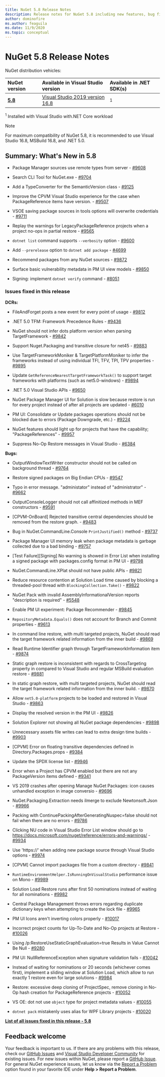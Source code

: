 ```yaml
---
title: NuGet 5.8 Release Notes
description: Release notes for NuGet 5.8 including new features, bug fixes, and DCRs.
author: dominofire
ms.author: feaguila
ms.date: 11/9/2020
ms.topic: conceptual
---
```


# NuGet 5.8 Release Notes

NuGet distribution vehicles:

| NuGet version | Available in Visual Studio version | Available in .NET SDK(s) |
|:---|:---|:---|
| [**5.8**](https://nuget.org/downloads) | [Visual Studio 2019 version 16.8](https://visualstudio.microsoft.com/downloads/) | [<SDKVersion>](https://dotnet.microsoft.com/download/dotnet-core/5.0)<sup>1</sup> |

<sup>1</sup> Installed with Visual Studio <VSYear> with.NET Core workload
  
> [!NOTE]
> For maximum compatibility of NuGet 5.8, it is recommended to use Visual Studio 16.8, MSBuild 16.8, and .NET 5.0.


## Summary: What's New in 5.8

* Package Manager sources use remote types from server - [#9608](https://github.com/NuGet/Home/issues/9608)

* Search CLI Tool for NuGet.exe - [#9704](https://github.com/NuGet/Home/issues/9704)

* Add a TypeConverter for the SemanticVersion class - [#9125](https://github.com/NuGet/Home/issues/9125)

* Improve the CPVM Visual Studio experience for the case when PackageReference items have version. - [#9507](https://github.com/NuGet/Home/issues/9507)

* VSOE saving package sources in tools options will overwrite credentials - [#9711](https://github.com/NuGet/Home/issues/9711)

* Replay the warnings for LegacyPackageReference projects when a project no-ops in partial restore  - [#9565](https://github.com/NuGet/Home/issues/9565)

* `dotnet list` command supports `--verbosity` option - [#9600](https://github.com/NuGet/Home/issues/9600)

* Add `--prerelease` option to `dotnet add package` - [#4699](https://github.com/NuGet/Home/issues/4699)

* Recommend packages from any NuGet sources - [#9872](https://github.com/NuGet/Home/issues/9872)

* Surface basic vulnerability metadata in PM UI view models - [#9850](https://github.com/NuGet/Home/issues/9850)

* Signing: implement `dotnet verify` command - [#8051](https://github.com/NuGet/Home/issues/8051)

### Issues fixed in this release

**DCRs:**

* FileAndForget posts a new event for every point of usage - [#9812](https://github.com/NuGet/Home/issues/9812)

* .NET 5.0 TFM: Framework Precedence Rules - [#9436](https://github.com/NuGet/Home/issues/9436)

* NuGet should not infer dots platform version when parsing TargetFramework - [#9842](https://github.com/NuGet/Home/issues/9842)

* Support Nuget.Packaging and transitive closure for net45 - [#9883](https://github.com/NuGet/Home/issues/9883)

* Use TargetFrameworkMoniker & TargetPlatformMoniker to infer the frameworks instead of using individual TFI, TFV, TPI, TPV properties - [#9895](https://github.com/NuGet/Home/issues/9895)

* Update `GetReferenceNearestTargetFrameworkTask()` to support target frameworks with platforms (such as net5.0-windows) - [#9894](https://github.com/NuGet/Home/issues/9894)

* .NET 5.0 Visual Studio APIs - [#9650](https://github.com/NuGet/Home/issues/9650)

* NuGet Package Manager UI for Solution is slow because restore is run for every project instead of after all projects are updated - [#6010](https://github.com/NuGet/Home/issues/6010)

* PM UI: Consolidate or Update packages operations should not be blocked due to errors (Package Downgrade, etc.) - [#9224](https://github.com/NuGet/Home/issues/9224)

* NuGet features should light up for projects that have the capability; "PackageReferences" - [#9957](https://github.com/NuGet/Home/issues/9957)

* Suppress No-Op Restore messages in Visual Studio - [#6384](https://github.com/NuGet/Home/issues/6384)

**Bugs:**

* OutputWindowTextWriter constructor should not be called on background thread - [#9764](https://github.com/NuGet/Home/issues/9764)

* Restore signed packages on Big Endian CPUs - [#9547](https://github.com/NuGet/Home/issues/9547)

* Typo in error message. "administator" instead of "administrator" - [#9662](https://github.com/NuGet/Home/issues/9662)

* OutputConsoleLogger should not call affinitized methods in MEF constructors - [#9591](https://github.com/NuGet/Home/issues/9591)

* [CPVM-OnBoard] Rejected transitive central dependencies should be removed from the restore graph. - [#9483](https://github.com/NuGet/Home/issues/9483)

* Bug in NuGet.CommandLine.Console `PrintJustified()` method - [#9737](https://github.com/NuGet/Home/issues/9737)

* Package Manager UI memory leak when package metadata is garbage collected due to a bad binding - [#9757](https://github.com/NuGet/Home/issues/9757)

* [Test Failure][Signing] No warning is showed in Error List when installing a signed package with packages.config format in PM UI - [#9798](https://github.com/NuGet/Home/issues/9798)

* NuGet.CommandLine.XPlat should not have public APIs - [#9821](https://github.com/NuGet/Home/issues/9821)

* Reduce resource contention at Solution Load time caused by blocking a threaded-pool thread with `BlockingCollection.Take()` - [#9822](https://github.com/NuGet/Home/issues/9822)

* NuGet Pack with invalid AssemblyInformationalVersion reports "description is required" - [#5548](https://github.com/NuGet/Home/issues/5548)

* Enable PM UI experiment: Package Recommender - [#9845](https://github.com/NuGet/Home/issues/9845)

* `RepositoryMetadata.Equals()` does not account for Branch and Commit properties - [#9613](https://github.com/NuGet/Home/issues/9613)

* In command line restore, with multi targeted projects, NuGet should read the target framework related information from the inner build - [#9869](https://github.com/NuGet/Home/issues/9869)

* Read Runtime Identifier graph through TargetFrameworkInformation item - [#9874](https://github.com/NuGet/Home/issues/9874)

* Static graph restore is inconsistent with regards to CrossTargeting property in compared to Visual Studio and regular MSBuild evaluation restore - [#9881](https://github.com/NuGet/Home/issues/9881)

* In static graph restore, with multi targeted projects, NuGet should read the target framework related information from the inner build. - [#9870](https://github.com/NuGet/Home/issues/9870)

* Allow `net5.0-platform` projects to be loaded and restored in Visual Studio - [#9863](https://github.com/NuGet/Home/issues/9863)

* Display the resolved version in the PM UI - [#9826](https://github.com/NuGet/Home/issues/9826)

* Solution Explorer not showing all NuGet package dependencies - [#9898](https://github.com/NuGet/Home/issues/9898)

* Unnecessary assets file writes can lead to extra design time builds - [#9903](https://github.com/NuGet/Home/issues/9903)

* [CPVM] Error on floating transitive dependencies defined in Directory.Packages.props - [#9384](https://github.com/NuGet/Home/issues/9384)

* Update the SPDX license list - [#9946](https://github.com/NuGet/Home/issues/9946)

* Error when a Project has CPVM enabled but there are not any PackageVersion items defined - [#9341](https://github.com/NuGet/Home/issues/9341)

* VS 2019 crashes after opening Manage NuGet Packages: icon causes unhandled exception in image conversio - [#9696](https://github.com/NuGet/Home/issues/9696)

* NuGet.Packaging.Extraction needs ilmerge to exclude Newtonsoft.Json - [#9966](https://github.com/NuGet/Home/issues/9966)

* Packing with ContinuePackingAfterGeneratingNuspec=false should not fail when there are no errors - [#9786](https://github.com/NuGet/Home/issues/9786)

* Clicking NU code in Visual Studio Error List window should go to https://docs.microsoft.com/nuget/reference/errors-and-warnings/ - [#9934](https://github.com/NuGet/Home/issues/9934)

* Use 'https://' when adding new package source through Visual Studio options - [#9974](https://github.com/NuGet/Home/issues/9974)

* [CPVM] Cannot import packages file from a custom directory - [#9841](https://github.com/NuGet/Home/issues/9841)

* `RuntimeEnvironmentHelper.IsRunningOnVisualStudio` performance issue on Mono - [#9989](https://github.com/NuGet/Home/issues/9989)

* Solution Load Restore runs after first 50 nominations instead of waiting for all nominations - [#9982](https://github.com/NuGet/Home/issues/9982)

* Central Package Management throws errors regarding duplicate dictionary keys when attempting to create the lock file - [#9965](https://github.com/NuGet/Home/issues/9965)

* PM UI Icons aren't inverting colors properly - [#10017](https://github.com/NuGet/Home/issues/10017)

* Incorrect project counts for Up-To-Date and No-Op projects at Restore - [#10026](https://github.com/NuGet/Home/issues/10026)

* Using /p:RestoreUseStaticGraphEvaluation=true Results in Value Cannot Be Null - [#9280](https://github.com/NuGet/Home/issues/9280)

* PM UI:  NullReferenceException when signature validation fails - [#10042](https://github.com/NuGet/Home/issues/10042)

* Instead of waiting for nominations or 20 seconds (whichever comes first), implement a sliding window at Solution Load, which allow to run exactly 1 restore even for large solutions - [#9984](https://github.com/NuGet/Home/issues/9984)

* Restore: excessive deep cloning of ProjectSpec, remove cloning in No-Op hash creation for PackageReference projects - [#10052](https://github.com/NuGet/Home/issues/10052)

* VS OE: dot not use `object` type for project metadata values  - [#10055](https://github.com/NuGet/Home/issues/10055)

* `dotnet pack` mistakenly uses alias for WPF Library projects - [#10020](https://github.com/NuGet/Home/issues/10020)


**[List of all issues fixed in this release - 5.8](https://app.zenhub.com/workspaces/nuget-client-team-55aec9a240305cf007585881/reports/release?release=5f03519b777e78b4ffb2edeb)**

## Feedback welcome

Your feedback is important to us.  If there are any problems with this release, check our
[GitHub Issues](https://github.com/NuGet/Home/issues) and
[Visual Studio Developer Community](https://developercommunity.visualstudio.com/)
for existing issues.  For new issues within NuGet, please report a
[GitHub Issue](hhttps://github.com/NuGet/Home/issues/new).
For general NuGet experience issues, let us know via the
[Report a Problem](https://docs.microsoft.com/visualstudio/ide/how-to-report-a-problem-with-visual-studio)
option found in your favorite IDE under **Help > Report a Problem**.
